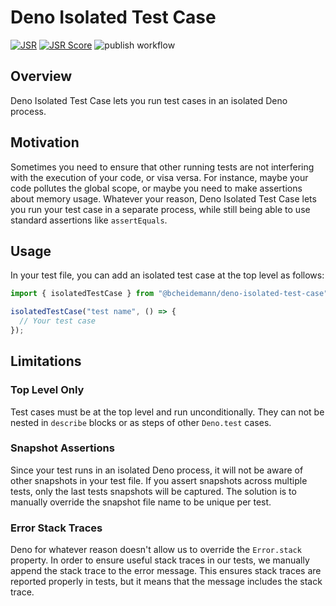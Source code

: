 # Deno Isolated Test Case

[![JSR](https://jsr.io/badges/@bcheidemann/deno-isolated-test-case)](https://jsr.io/@bcheidemann/deno-isolated-test-case)
[![JSR Score](https://jsr.io/badges/@bcheidemann/deno-isolated-test-case/score)](https://jsr.io/@bcheidemann/deno-isolated-test-case)
![publish workflow](https://github.com/bcheidemann/deno-isolated-test-case/actions/workflows/publish.yml/badge.svg)

## Overview

Deno Isolated Test Case lets you run test cases in an isolated Deno process.

## Motivation

Sometimes you need to ensure that other running tests are not interfering with
the execution of your code, or visa versa. For instance, maybe your code
pollutes the global scope, or maybe you need to make assertions about memory
usage. Whatever your reason, Deno Isolated Test Case lets you run your test case
in a separate process, while still being able to use standard assertions like
`assertEquals`.

## Usage

In your test file, you can add an isolated test case at the top level as
follows:

```ts
import { isolatedTestCase } from "@bcheidemann/deno-isolated-test-case";

isolatedTestCase("test name", () => {
  // Your test case
});
```

## Limitations

### Top Level Only

Test cases must be at the top level and run unconditionally. They can not be
nested in `describe` blocks or as steps of other `Deno.test` cases.

### Snapshot Assertions

Since your test runs in an isolated Deno process, it will not be aware of other
snapshots in your test file. If you assert snapshots across multiple tests, only
the last tests snapshots will be captured. The solution is to manually override
the snapshot file name to be unique per test.

### Error Stack Traces

Deno for whatever reason doesn't allow us to override the `Error.stack`
property. In order to ensure useful stack traces in our tests, we manually
append the stack trace to the error message. This ensures stack traces are
reported properly in tests, but it means that the message includes the stack
trace.
